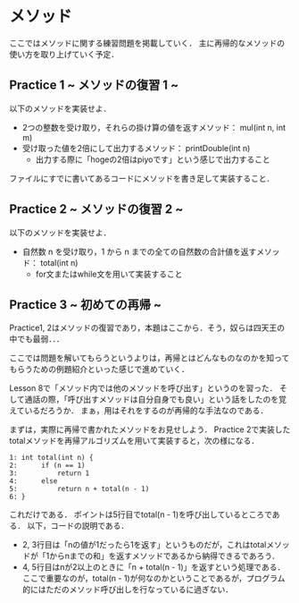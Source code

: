 # メソッド
ここではメソッドに関する練習問題を掲載していく．
主に再帰的なメソッドの使い方を取り上げていく予定．


## Practice 1 ~ メソッドの復習 1 ~
以下のメソッドを実装せよ．
- 2つの整数を受け取り，それらの掛け算の値を返すメソッド： mul(int n, int m)
- 受け取った値を2倍にして出力するメソッド： printDouble(int n)
	- 出力する際に「hogeの2倍はpiyoです」という感じで出力すること

ファイルにすでに書いてあるコードにメソッドを書き足して実装すること．


## Practice 2 ~ メソッドの復習 2 ~
以下のメソッドを実装せよ．
- 自然数 n を受け取り，1 から n までの全ての自然数の合計値を返すメソッド： total(int n)
	- for文またはwhile文を用いて実装すること


## Practice 3 ~ 初めての再帰 ~
Practice1, 2はメソッドの復習であり，本題はここから．そう，奴らは四天王の中でも最弱．．．

ここでは問題を解いてもらうというよりは，再帰とはどんなものなのかを知ってもらうための例題紹介といった感じで進めていく．

Lesson 8で「メソッド内では他のメソッドを呼び出す」というのを習った．
そして通話の際，「呼び出すメソッドは自分自身でも良い」という話をしたのを覚えているだろうか．
まぁ，用はそれをするのが再帰的な手法なのである．

まずは，実際に再帰で書かれたメソッドをお見せしよう．
Practice 2で実装したtotalメソッドを再帰アルゴリズムを用いて実装すると，次の様になる．

```
1: int total(int n) {
2:		if (n == 1)
3:			return 1
4:		else
5:			return n + total(n - 1)
6: }
```

これだけである．
ポイントは5行目でtotal(n - 1)を呼び出しているところである．
以下，コードの説明である．

- 2, 3行目は「nの値が1だったら1を返す」というものだが，これはtotalメソッドが「1からnまでの和」を返すメソッドであるから納得できるであろう．
- 4, 5行目はnが2以上のときに「n + total(n - 1)」を返すという処理である．ここで重要なのが，total(n - 1)が何なのかということであるが，プログラム的にはただのメソッド呼び出しを行なっているに過ぎない．

